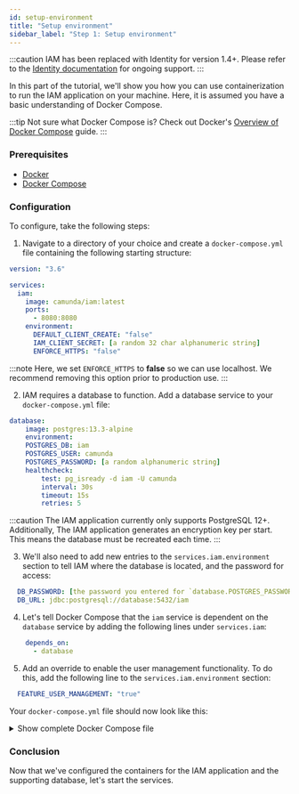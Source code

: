 ```yaml
---
id: setup-environment
title: "Setup environment"
sidebar_label: "Step 1: Setup environment"
---
```


:::caution
IAM has been replaced with Identity for version 1.4+. Please refer to the
[Identity documentation](../../../identity/what-is-identity.md) for ongoing support.
:::

In this part of the tutorial, we'll show you how you can use containerization to run the IAM application on your machine. Here, it is assumed you have a basic understanding of Docker Compose.

:::tip
Not sure what Docker Compose is? Check out Docker's [Overview of Docker Compose](https://docs.docker.com/compose/) guide.
:::

### Prerequisites

- [Docker](https://docs.docker.com/get-docker/)
- [Docker Compose](https://docs.docker.com/compose/install/)

### Configuration

To configure, take the following steps:

1. Navigate to a directory of your choice and create a `docker-compose.yml` file containing the following starting structure:

```yaml
version: "3.6"

services:
  iam:
    image: camunda/iam:latest
    ports:
      - 8080:8080
    environment:
      DEFAULT_CLIENT_CREATE: "false"
      IAM_CLIENT_SECRET: [a random 32 char alphanumeric string]
      ENFORCE_HTTPS: "false"
```

:::note
Here, we set `ENFORCE_HTTPS` to **false** so we can use localhost. We recommend removing this option prior to production use.
:::

2. IAM requires a database to function. Add a database service to your `docker-compose.yml` file:

```yaml
database:
    image: postgres:13.3-alpine
    environment:
    POSTGRES_DB: iam
    POSTGRES_USER: camunda
    POSTGRES_PASSWORD: [a random alphanumeric string]
    healthcheck:
        test: pg_isready -d iam -U camunda
        interval: 30s
        timeout: 15s
        retries: 5
```

:::caution
The IAM application currently only supports PostgreSQL 12+. Additionally, The IAM application generates an encryption key per start. This means the database must be recreated each time.
:::

3. We'll also need to add new entries to the `services.iam.environment` section to tell IAM where the database is located, and the password for access:

```yaml
  DB_PASSWORD: [the password you entered for `database.POSTGRES_PASSWORD`]
  DB_URL: jdbc:postgresql://database:5432/iam
```

4. Let's tell Docker Compose that the `iam` service is dependent on the `database` service by adding the following lines under `services.iam`:

```yaml
    depends_on:
      - database
```

5. Add an override to enable the user management functionality. To do this, add the following line to the `services.iam.environment` section:

```yaml
  FEATURE_USER_MANAGEMENT: "true"
```

Your `docker-compose.yml` file should now look like this:

<details><summary>Show complete Docker Compose file</summary>

```yaml
version: "3.6"

services:
  application:
    image: camunda/iam:latest
    depends_on:
      - database
    ports:
      - 8080:8080
    environment:
      DEFAULT_CLIENT_CREATE: "false"
      IAM_CLIENT_SECRET: [a random 32 char alphanumeric string]
      ENFORCE_HTTPS: "false"
      FEATURE_USER_MANAGEMENT: "true"
      DB_URL: jdbc:postgresql://database:5432/iam
      DB_PASSWORD: [the password you entered for `database.POSTGRES_PASSWORD`]

  database:
    image: postgres:13.3-alpine
    environment:
      POSTGRES_DB: iam
      POSTGRES_USER: camunda
      POSTGRES_PASSWORD: [a random alphanumeric string]
    healthcheck:
      test: pg_isready -d iam -U camunda
      interval: 30s
      timeout: 15s
      retries: 5

```
</details>

### Conclusion

Now that we've configured the containers for the IAM application and the supporting database, let's start the services.
